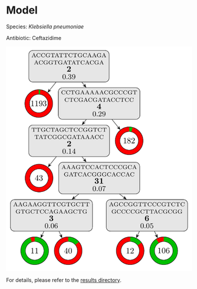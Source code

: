 
# Model

Species: *Klebsiella pneumoniae*

Antibiotic: Ceftazidime

<a href="./model.pdf"><img src="./model.png" /></a>

For details, please refer to the [results directory](../../../../../results/cart_b/klebsiella%20pneumoniae/ceftazidime/repeat_7/).

